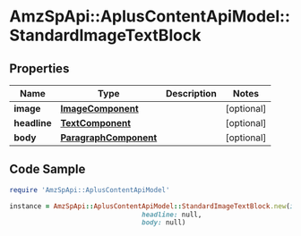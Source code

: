 # AmzSpApi::AplusContentApiModel::StandardImageTextBlock

## Properties

Name | Type | Description | Notes
------------ | ------------- | ------------- | -------------
**image** | [**ImageComponent**](ImageComponent.md) |  | [optional] 
**headline** | [**TextComponent**](TextComponent.md) |  | [optional] 
**body** | [**ParagraphComponent**](ParagraphComponent.md) |  | [optional] 

## Code Sample

```ruby
require 'AmzSpApi::AplusContentApiModel'

instance = AmzSpApi::AplusContentApiModel::StandardImageTextBlock.new(image: null,
                                 headline: null,
                                 body: null)
```


